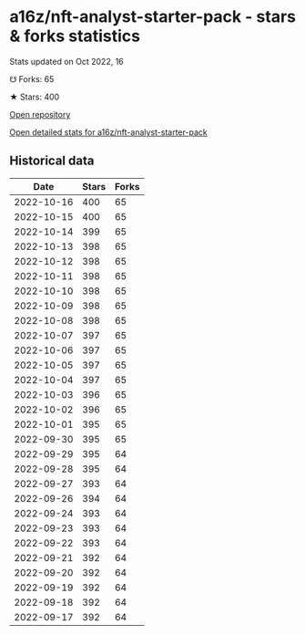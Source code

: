 # a16z/nft-analyst-starter-pack - stars & forks statistics

Stats updated on Oct 2022, 16

☋ Forks: 65

★ Stars: 400

[Open repository](https://github.com/a16z/nft-analyst-starter-pack)

[Open detailed stats for a16z/nft-analyst-starter-pack](https://reviewgithub.com/rep/a16z/nft-analyst-starter-pack)

## Historical data
| Date | Stars | Forks |
|------|-------|-------|
| 2022-10-16 | 400 | 65 | 
| 2022-10-15 | 400 | 65 | 
| 2022-10-14 | 399 | 65 | 
| 2022-10-13 | 398 | 65 | 
| 2022-10-12 | 398 | 65 | 
| 2022-10-11 | 398 | 65 | 
| 2022-10-10 | 398 | 65 | 
| 2022-10-09 | 398 | 65 | 
| 2022-10-08 | 398 | 65 | 
| 2022-10-07 | 397 | 65 | 
| 2022-10-06 | 397 | 65 | 
| 2022-10-05 | 397 | 65 | 
| 2022-10-04 | 397 | 65 | 
| 2022-10-03 | 396 | 65 | 
| 2022-10-02 | 396 | 65 | 
| 2022-10-01 | 395 | 65 | 
| 2022-09-30 | 395 | 65 | 
| 2022-09-29 | 395 | 64 | 
| 2022-09-28 | 395 | 64 | 
| 2022-09-27 | 393 | 64 | 
| 2022-09-26 | 394 | 64 | 
| 2022-09-24 | 393 | 64 | 
| 2022-09-23 | 393 | 64 | 
| 2022-09-22 | 393 | 64 | 
| 2022-09-21 | 392 | 64 | 
| 2022-09-20 | 392 | 64 | 
| 2022-09-19 | 392 | 64 | 
| 2022-09-18 | 392 | 64 | 
| 2022-09-17 | 392 | 64 | 

